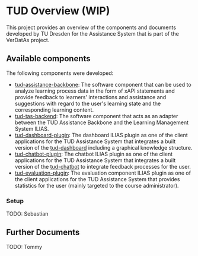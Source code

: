 # TUD Overview (WIP)

This project provides an overview of the components and documents developed by TU Dresden for the Assistance System that is part of the VerDatAs project.

## Available components

The following components were developed:

* [tud-assistance-backbone](https://github.com/VerDatAs/tud-assistance-backbone): The software component that can be used to analyze learning process data in the form of xAPI statements and provide feedback to learners' interactions and assistance and suggestions with regard to the user's learning state and the corresponding learning content.
* [tud-tas-backend](https://github.com/VerDatAs/tud-tas-backend): The software component that acts as an adapter between the TUD Assistance Backbone and the Learning Management System ILIAS.
* [tud-dashboard-plugin](https://github.com/VerDatAs/tud-dashboard-plugin): The dashboard ILIAS plugin as one of the client applications for the TUD Assistance System that integrates a built version of the [tud-dashboard](https://github.com/VerDatAs/tud-dashboard) including a graphical knowledge structure.
* [tud-chatbot-plugin](https://github.com/VerDatAs/tud-chatbot-plugin): The chatbot ILIAS plugin as one of the client applications for the TUD Assistance System that integrates a built version of the [tud-chatbot](https://github.com/VerDatAs/tud-chatbot) to integrate feedback processes for the user.
* [tud-evaluation-plugin](https://github.com/VerDatAs/tud-evaluation-plugin): The evaluation component ILIAS plugin as one of the client applications for the TUD Assistance System that provides statistics for the user (mainly targeted to the course administrator).

### Setup

TODO: Sebastian

## Further Documents

TODO: Tommy
